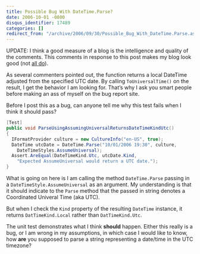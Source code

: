 ```yaml
---
title: Possible Bug With DateTime.Parse?
date: 2006-10-01 -0800
disqus_identifier: 17489
categories: []
redirect_from: "/archive/2006/09/30/Possible_Bug_With_DateTime.Parse.aspx/"
---
```


UPDATE: I think a good measure of a blog is the intelligence and quality
of the comments. This comments in response to this post makes my blog
look good (not [all
do](https://haacked.com/archive/2005/02/20/GetYourPimpName.aspx "Get Your Pimp Name")).

As several commenters pointed out, the function returns a local DateTime
adjusted from the specified UTC date. By calling `ToUniversalTime()` on
the result, I get the behavior I am looking for. That’s why I ask you
smart people before making an ass of myself on the bug report site.

Before I post this as a bug, can anyone tell me why this test fails when
I think it should pass?

```csharp
[Test]
public void ParseUsingAssumingUniversalReturnsDateTimeKindUtc()
{
  IFormatProvider culture = new CultureInfo("en-US", true);
  DateTime utcDate = DateTime.Parse("10/01/2006 19:30", culture, 
    DateTimeStyles.AssumeUniversal);
  Assert.AreEqual(DateTimeKind.Utc, utcDate.Kind, 
    "Expected AssumeUniversal would return a UTC date.");
}
```

What is going on here is I am calling the method `DateTime.Parse`
passing in a `DateTimeStyle.AssumeUniversal` as an argument. My
understanding is that it should indicate to the `Parse` method that the
passed in string denotes a Coordinated Univeral Time (aka UTC).

But when I check the `Kind` property of the resulting `DateTime`
instance, it returns `DatTimeKind.Local` rather than `DatTimeKind.Utc`.

The unit test demonstrates what I think **should** happen. Either this
really is a bug, or I am wrong in my assumptions, in which case I would
like to know, how **are** you supposed to parse a string representing a
date/time in the UTC timezone?

